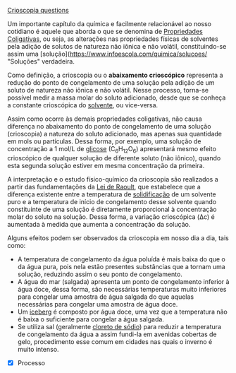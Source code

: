 [Crioscopia questions](Crioscopia%20questions.md)

Um importante capítulo da química e facilmente relacionável ao nosso
cotidiano é aquele que aborda o que se denomina de [Propriedades
Coligativas](https://www.infoescola.com/quimica/propriedades-coligativas/ "Propriedades Coligativas"), ou seja, as alterações nas propriedades físicas de solventes pela adição de solutos de natureza não iônica e não volátil, constituindo-se assim
uma [solução](https://www.infoescola.com/quimica/solucoes/ "Soluções" verdadeira.

Como definição, a crioscopia ou o **abaixamento crioscópico**
representa a redução do ponto de congelamento de uma solução pela adição
de um soluto de natureza não iônica e não volátil. Nesse processo, torna-se possível medir a massa molar do
soluto adicionado, desde que se conheça a constante crioscópica do
[solvente](https://www.infoescola.com/compostos-quimicos/solventes/ "Solventes"),
ou vice-versa.

Assim como ocorre às demais propriedades coligativas, não causa
diferença no abaixamento do ponto de congelamento de uma solução
(crioscopia) a natureza do soluto adicionado, mas apenas sua quantidade
em mols ou partículas. Dessa forma, por exemplo, uma solução de
concentração a 1 mol/L de
[glicose](https://www.infoescola.com/bioquimica/glicose/ "Glicose")
(C<sub>6</sub>H<sub>12</sub>O<sub>6</sub>) apresentará mesmo efeito crioscópico de qualquer solução
de diferente soluto (não iônico), quando esta segunda solução estiver em
mesma concentração da primeira.

A interpretação e o estudo físico-químico da crioscopia são realizados a
partir das fundamentações da [Lei de Raoult](https://www.infoescola.com/termodinamica/lei-de-raoult/ "Lei de Raoult"),
que estabelece que a diferença existente entre a temperatura de
[solidificação](https://www.infoescola.com/fisico-quimica/solidificacao/)
de um solvente puro e a temperatura de início de congelamento desse
solvente quando constituinte de uma solução é diretamente proporcional à
concentração molar do soluto na solução. Dessa forma, a variação
crioscópica (Δc) é aumentada à medida que aumenta a concentração da
solução.

Alguns efeitos podem ser observados da crioscopia em nosso dia a dia,
tais como:

-   A temperatura de congelamento da água poluída é mais baixa do
    que o da água pura, pois nela estão presentes substâncias que a
    tornam uma solução, reduzindo assim o seu ponto de
    congelamento.
-   A água do mar (salgada) apresenta um ponto de congelamento inferior
    à água doce, dessa forma, são necessárias temperaturas muito
    inferiores para congelar uma amostra de água salgada do que aquelas
    necessárias para congelar uma amostra de água doce.
-   Um
    [iceberg](https://www.infoescola.com/geografia/iceberg/ "Iceberg") é
    composto por água doce, uma vez que a temperatura não é baixa o
    suficiente para congelar a água salgada.
-   Se utiliza sal (geralmente [cloreto de
    sódio](https://www.infoescola.com/compostos-quimicos/cloreto-de-sodio/ "Cloreto de Sódio"))
    para reduzir a temperatura de congelamento da água a assim fundi-la
    em avenidas cobertas de gelo, procedimento esse comum em cidades nas
    quais o inverno é muito intenso.
- [x] Processo 
